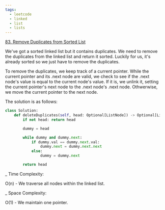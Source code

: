 ```yaml
---
tags:
  - leetcode
  - linked
  - list
  - lists
---
```


<a href="https://leetcode.com/problems/remove-duplicates-from-sorted-list/">
83. Remove Duplicates from Sorted List</a>

We've got a sorted linked list but it contains duplicates. We need to remove the
duplicates from the linked list and return it sorted. Luckily for us, it's
already sorted so we just have to remove the duplicates.

To remove the duplicates, we keep track of a current pointer. While the current
pointer and its .next node are valid, we check to see if the .next node's value
is equal to the current node's value. If it is, we unlink it, setting the
current pointer's next node to the .next node's .next node. Othwerwise, we move
the current pointer to the next node.

The solution is as follows:

```python
class Solution:
    def deleteDuplicates(self, head: Optional[ListNode]) -> Optional[ListNode]:
        if not head: return head

        dummy = head

        while dummy and dummy.next:
            if dummy.val == dummy.next.val:
                dummy.next = dummy.next.next
            else:
                dummy = dummy.next

        return head
```

\_ Time Complexity:

O(n) - We traverse all nodes within the linked list.

\_ Space Complexity:

O(1) - We maintain one pointer.
